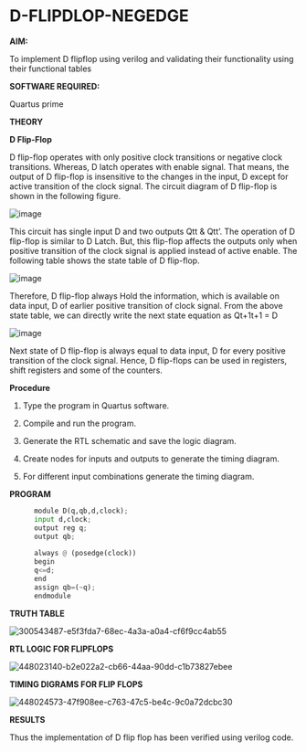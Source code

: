 # D-FLIPDLOP-NEGEDGE

**AIM:**

To implement  D flipflop using verilog and validating their functionality using their functional tables

**SOFTWARE REQUIRED:**

Quartus prime

**THEORY**

**D Flip-Flop**

D flip-flop operates with only positive clock transitions or negative clock transitions. Whereas, D latch operates with enable signal. That means, the output of D flip-flop is insensitive to the changes in the input, D except for active transition of the clock signal. The circuit diagram of D flip-flop is shown in the following figure.

![image](https://github.com/naavaneetha/D-FLIPDLOP-NEGEDGE/assets/154305477/48c81fe8-bc3f-40e7-95e2-519fc155ad51)

This circuit has single input D and two outputs Qtt & Qtt’. The operation of D flip-flop is similar to D Latch. But, this flip-flop affects the outputs only when positive transition of the clock signal is applied instead of active enable. The following table shows the state table of D flip-flop.

![image](https://github.com/naavaneetha/D-FLIPDLOP-NEGEDGE/assets/154305477/e5f3fda7-68ec-4a3a-a0a4-cf6f9cc4ab55)

Therefore, D flip-flop always Hold the information, which is available on data input, D of earlier positive transition of clock signal. From the above state table, we can directly write the next state equation as Qt+1t+1 = D

![image](https://github.com/naavaneetha/D-FLIPDLOP-NEGEDGE/assets/154305477/8592c0d8-2917-4142-91b9-d6c30dd891d2)

Next state of D flip-flop is always equal to data input, D for every positive transition of the clock signal. Hence, D flip-flops can be used in registers, shift registers and some of the counters.

**Procedure**

1. Type the program in Quartus software.

2. Compile and run the program.

3. Generate the RTL schematic and save the logic diagram.

4. Create nodes for inputs and outputs to generate the timing diagram.

5. For different input combinations generate the timing diagram.

**PROGRAM**
```Python
      module D(q,qb,d,clock);
      input d,clock;
      output reg q;
      output qb;
      
      always @ (posedge(clock))
      begin
      q<=d;
      end
      assign qb=(~q);
      endmodule

```

**TRUTH TABLE**

![300543487-e5f3fda7-68ec-4a3a-a0a4-cf6f9cc4ab55](https://github.com/user-attachments/assets/a87b65c2-affe-4388-9904-ed4b15ff24ab)


**RTL LOGIC FOR FLIPFLOPS**

![448023140-b2e022a2-cb66-44aa-90dd-c1b73827ebee](https://github.com/user-attachments/assets/8d9516ec-39ee-4ebd-b0e2-25348a5ac28c)


**TIMING DIGRAMS FOR FLIP FLOPS**

![448024573-47f908ee-c763-47c5-be4c-9c0a72dcbc30](https://github.com/user-attachments/assets/d7c37004-74ab-4d1d-85ca-66961127364b)


**RESULTS**

Thus the implementation of D flip flop has been verified using verilog code.
